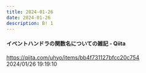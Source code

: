 ```yaml
---
title: 2024-01-26
date: 2024-01-26
description: B! 1
---
```


#### イベントハンドラの関数名についての雑記 - Qiita
https://qiita.com/uhyo/items/bb4f731127bfcc20c754<br>
2024/01/26 19:19:10<br>


